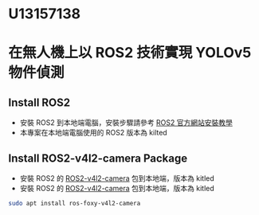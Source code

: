 # U13157138
# 在無人機上以 ROS2 技術實現 YOLOv5 物件偵測

## Install ROS2
- 安裝 ROS2 到本地端電腦，安裝步驟請參考 [ROS2 官方網站安裝教學](https://docs.ros.org/en/kilted/Installation/Alternatives/Ubuntu-Development-Setup.html)
- 本專案在本地端電腦使用的 ROS2 版本為 kilted

## Install ROS2-v4l2-camera Package
- 安裝 ROS2 的 [ROS2-v4l2-camera]([https://github.com/ros-drivers/ros2_v4l2_camera]) 包到本地端，版本為 kitled
- 安裝 ROS2 的 [ROS2-v4l2-camera]() 包到本地端，版本為 kitled

```bash
sudo apt install ros-foxy-v4l2-camera
